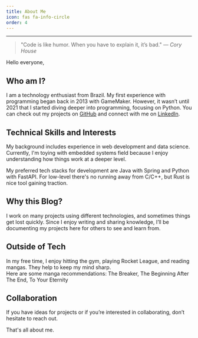 ```yaml
---
title: About Me
icon: fas fa-info-circle
order: 4
---
```


<!-- > Add Markdown syntax content to file `_tabs/about.md`{: .filepath } and it will show up on this page.
{: .prompt-tip } -->

-----------------------------

> "Code is like humor. When you have to explain it, it’s bad."
> — *Cory House*
 
Hello everyone,

## Who am I?

I am a technology enthusiast from Brazil. My first experience with programming began back in 2013 with GameMaker. However, it wasn’t until 2021 that I started diving deeper into programming, focusing on Python. You can check out my projects on [GitHub](https://github.com/joserodriguesjr) and connect with me on [LinkedIn](https://www.linkedin.com/in/joserodriguesjr/).

## Technical Skills and Interests

My background includes experience in web development and data science. Currently, I'm toying with embedded systems field because I enjoy understanding how things work at a deeper level.

My preferred tech stacks for development are Java with Spring and Python with FastAPI. For low-level there's no running away from C/C++, but Rust is nice tool gaining traction.

## Why this Blog?

I work on many projects using different technologies, and sometimes things get lost quickly. Since I enjoy writing and sharing knowledge, I’ll be documenting my projects here for others to see and learn from.

## Outside of Tech

In my free time, I enjoy hitting the gym, playing Rocket League, and reading mangas. They help to keep my mind sharp. \
Here are some manga recommendations: The Breaker, The Beginning After The End, To Your Eternity

## Collaboration 

If you have ideas for projects or if you’re interested in collaborating, don’t hesitate to reach out.

That's all about me. 
